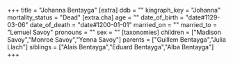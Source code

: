 +++
title = "Johanna Bentayga"
[extra]
ddb = ""
kingraph_key = "Johanna"
mortality_status = "Dead"
[extra.cha]
age = ""
date_of_birth = "date#1129-03-06"
date_of_death = "date#1200-01-01"
married_on = ""
married_to = "Lemuel Savoy"
pronouns = ""
sex = ""
[taxonomies]
children = ["Madison Savoy","Monroe Savoy","Yenna Savoy"]
parents = ["Guillem Bentayga","Julia Llach"]
siblings = ["Alais Bentayga","Eduard Bentayga","Alba Bentayga"]
+++

